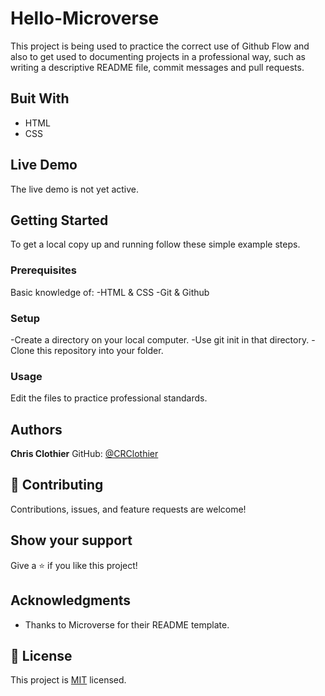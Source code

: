 # Hello-Microverse
This project is being used to practice the correct use of Github Flow and also to get used to documenting projects in a professional way, such as writing a descriptive README file, commit messages and pull requests.

## Buit With

- HTML
- CSS

## Live Demo

The live demo is not yet active.

## Getting Started

To get a local copy up and running follow these simple example steps.

### Prerequisites

Basic knowledge of:
-HTML & CSS
-Git & Github

### Setup

-Create a directory on your local computer.
-Use git init in that directory.
-Clone this repository into your folder.

### Usage

Edit the files to practice professional standards.

## Authors

**Chris Clothier**
GitHub: [@CRClothier](https://github.com/crclothier)

## 🤝 Contributing

Contributions, issues, and feature requests are welcome!

## Show your support

Give a ⭐️ if you like this project!

## Acknowledgments

- Thanks to Microverse for their README template.

## 📝 License

This project is [MIT](./MIT.md) licensed.
